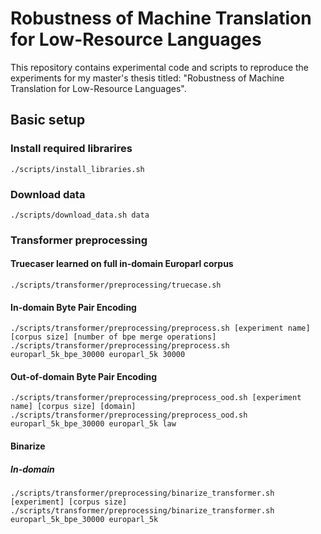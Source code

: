 # Robustness of Machine Translation for Low-Resource Languages 

This repository contains experimental code and scripts to reproduce the experiments for my master's thesis titled: "Robustness of Machine Translation for Low-Resource Languages". 

## Basic setup

### Install required librarires
 
    ./scripts/install_libraries.sh 


### Download data

    ./scripts/download_data.sh data

### Transformer preprocessing

#### Truecaser learned on full in-domain Europarl corpus

    ./scripts/transformer/preprocessing/truecase.sh
    
#### In-domain Byte Pair Encoding

    ./scripts/transformer/preprocessing/preprocess.sh [experiment name] [corpus size] [number of bpe merge operations]
    ./scripts/transformer/preprocessing/preprocess.sh europarl_5k_bpe_30000 europarl_5k 30000

#### Out-of-domain Byte Pair Encoding

    ./scripts/transformer/preprocessing/preprocess_ood.sh [experiment name] [corpus size] [domain]
    ./scripts/transformer/preprocessing/preprocess_ood.sh europarl_5k_bpe_30000 europarl_5k law 
    
#### Binarize

##### In-domain

    ./scripts/transformer/preprocessing/binarize_transformer.sh [experiment] [corpus size]
    ./scripts/transformer/preprocessing/binarize_transformer.sh europarl_5k_bpe_30000 europarl_5k

